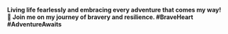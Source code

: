 **Living life fearlessly and embracing every adventure that comes my way! 🌟 Join me on my journey of bravery and resilience. #BraveHeart #AdventureAwaits**
